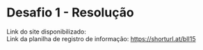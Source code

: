 # Desafio 1 - Resolução
Link do site disponibilizado: <br>
Link da planilha de registro de informação: https://shorturl.at/blI15

